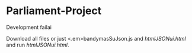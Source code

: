 # Parliament-Project
Development failai

Download all files or just <.em>bandymasSuJson.js</em> and <em>htmlJSONui.html</em> and run <em>htmlJSONui.html</em>.
